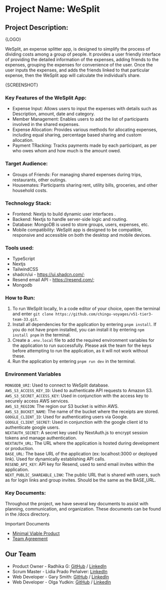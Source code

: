 # Project Name: WeSplit

## Project Description: 

{LOGO}

WeSplit, an expense splitter app, is designed to simplify the process of dividing costs among a group of people. It provides a user friendly interface of providing the detailed information of the expenses, adding friends to the expenses, grouping the expenses for convenience of the user. Once the user inputs the expenses, and adds the friends linked to that particular expense, then the WeSplit app will calculate the individual’s share. 

{SCREENSHOT}

### Key Features of the WeSplit App:
 - Expense Input: Allows users to input the expenses with details such as Description, amount, date and category.
 - Member Management: Enables users to add the list of participants involved in the shared expenses.
- Expense Allocation: Provides various methods for allocating expenses, including equal sharing, percentage based sharing and custom allocation.
 - Payment TRacking: Tracks payments made by each participant, as per who owes whom and how much is the amount owed.

### Target Audience:

- Groups of Friends: For managing shared expenses during trips, restaurants, other outings.
- Housemates: Participants sharing rent, utility bills, groceries, and other household costs.

### Technology Stack:	
- Frontend: Nextjs to build dynamic user interfaces .
- Backend: Nextjs to handle server-side logic and routing.
- Database: MongoDB is used to store groups, users, expenses, etc.
- Mobile compatibility: WeSplit app is designed to be compatible, responsive and accessible on both the desktop and mobile devices.

### Tools used:
- TypeScript
- Nextjs
- TailwindCSS
- shadcn/ui - https://ui.shadcn.com/; 
- Resend email API - https://resend.com/;
- Mongodb


### How to Run:

1. To run WeSplit locally, In a code editor of your choice, open the terminal and enter `git clone https://github.com/chingu-voyages/v51-tier3-team-33.git`.
2. Install all dependencies for the application by entering `pnpm install`. If you do not have pnpm installed, you can install it by entering `npm install pnpm` in the terminal.
3. Create a `.env.local` file to add the required environment variables for the application to run successfully. Please ask the team for the keys before attempting to run the application, as it will not work without these.
4. Run the application by entering `pnpm run dev` in the terminal.

### Environment Variables

`MONGODB_URI`: Used to connect to WeSplit database.<br>
`AWS_S3_ACCESS_KEY_ID`: Used to authenticate API requests to Amazon S3.<br>
`AWS_S3_SECRET_ACCESS_KEY`: Used in conjunction with the access key to securely access AWS services.<br>
`AWS_S3_REGION`: The region our S3 bucket is within AWS.<br>
`AWS_S3_BUCKET_NAME`: The name of the bucket where the receipts are stored.<br>
`GOOGLE_CLIENT_ID`: Used for authenticating users via Google.<br>
`GOOGLE_CLIENT_SECRET`: Used in conjunction with the google client id to authenticate google users.<br>
`NEXTAUTH_SECRET`: A secret key used by NextAuth.js to encrypt session tokens and manage authentication.<br>
`NEXTAUTH_URL`: The URL where the application is hosted during development or production.<br>
`BASE_URL`: The base URL of the application (ex: localhost:3000 or deployed link). Used for dynamically establishing API calls.<br>
`RESEND_API_KEY`: API key for Resend, used to send email invites within the application.<br>
`NEXT_PUBLIC_SHAREABLE_LINK`: The public URL that is shared with users, such as for login links and group invites. Should be the same as the BASE_URL.

### Key Documents:
Throughout the project, we have several key documents to assist with planning, communication, and organization. These documents can be found in the /docs directory.

Important Documents

- [Minimal Viable Product](https://docs.google.com/spreadsheets/d/1jWDDm1A9fSXRAO0Z2B1TQfkbpM_NytfniXWWn2NmSlU/edit?usp=sharing)
- [Team Agreement](https://docs.google.com/document/d/1v8YNIgh0_Sig1qOPHAu0LiyJbrYvKbMQL-vlgvG91B4/edit?usp=sharing)

## Our Team

- Product Owner - Radhika G: [GitHub](https://github.com/goldilocks0164) / [LinkedIn](https://www.linkedin.com/in/radhika-godla-81335166)
- Scrum Master - Lidia Prado Peñalver:  [LinkedIn](https://www.linkedin.com/in/lidiaprado)
- Web Developer - Gary Smith: [GitHub](https://github.com/garysmith1933) / [LinkedIn](https://www.linkedin.com/in/garysmith1933/)
- Web Developer - Olga Yudkin: [GitHub](https://github.com/cvtqx) / [LinkedIn](https://www.linkedin.com/in/olga-yudkin/)




